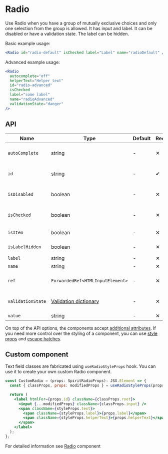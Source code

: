 # Radio

Use Radio when you have a group of mutually exclusive choices and only one selection from the group is allowed.
It has input and label.
It can be disabled or have a validation state.
The label can be hidden.

Basic example usage:

```jsx
<Radio id="radio-default" isChecked label="Label" name="radioDefault" />
```

Advanced example usage:

```jsx
<Radio
  autocomplete="off"
  helperText="Helper text"
  id="radio-advanced"
  isChecked
  label="some label"
  name="radioAdvanced"
  validationState="danger"
/>
```

## API

| Name              | Type                                           | Default | Required | Description                                          |
| ----------------- | ---------------------------------------------- | ------- | -------- | ---------------------------------------------------- |
| `autoComplete`    | string                                         | -       | ✕        | [Automated assistance in filling][autocomplete-attr] |
| `id`              | string                                         | -       | ✔        | Input and label identification                       |
| `isDisabled`      | boolean                                        | -       | ✕        | Whether is field disabled                            |
| `isChecked`       | boolean                                        | -       | ✕        | Whether is field checked                             |
| `isItem`          | boolean                                        | -       | ✕        | To render in [Item][item] mode                       |
| `isLabelHidden`   | boolean                                        | -       | ✕        | Whether is label hidden                              |
| `label`           | string                                         | -       | ✕        | Label text                                           |
| `name`            | string                                         | -       | ✕        | Input name                                           |
| `ref`             | `ForwardedRef<HTMLInputElement>`               | -       | ✕        | Input element reference                              |
| `validationState` | [Validation dictionary][dictionary-validation] | -       | ✕        | Type of validation state                             |
| `value`           | string                                         | -       | ✕        | Input value                                          |

On top of the API options, the components accept [additional attributes][readme-additional-attributes].
If you need more control over the styling of a component, you can use [style props][readme-style-props]
and [escape hatches][readme-escape-hatches].

## Custom component

Text field classes are fabricated using `useRadioStyleProps` hook. You can use it to create your own custom Radio component.

```jsx
const CustomRadio = (props: SpiritRadioProps): JSX.Element => {
  const { classProps, props: modifiedProps } = useRadioStyleProps(props);

  return (
    <label htmlFor={props.id} className={classProps.root}>
      <input {...modifiedProps} className={classProps.input} />
      <span className={styleProps.text}>
        <span className={styleProps.label}>{props.label}</span>
        <span className={styleProps.helperText}>{props.helperText}</span>
      </span>
    </label>
  );
};
```

For detailed information see [Radio](https://github.com/lmc-eu/spirit-design-system/blob/main/packages/web/src/scss/components/Radio/README.md) component

[autocomplete-attr]: https://developer.mozilla.org/en-US/docs/Web/HTML/Attributes/autocomplete
[dictionary-validation]: https://github.com/lmc-eu/spirit-design-system/blob/main/docs/DICTIONARIES.md#validation
[item]: https://github.com/lmc-eu/spirit-design-system/blob/main/packages/web-react/src/components/Item/README.md
[readme-additional-attributes]: https://github.com/lmc-eu/spirit-design-system/blob/main/packages/web-react/README.md#additional-attributes
[readme-escape-hatches]: https://github.com/lmc-eu/spirit-design-system/blob/main/packages/web-react/README.md#escape-hatches
[readme-style-props]: https://github.com/lmc-eu/spirit-design-system/blob/main/packages/web-react/README.md#style-props
